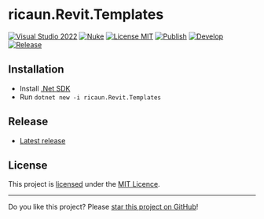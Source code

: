 # ricaun.Revit.Templates

[![Visual Studio 2022](https://img.shields.io/badge/Visual%20Studio-2022-blue)](../..)
[![Nuke](https://img.shields.io/badge/Nuke-Build-blue)](https://nuke.build/)
[![License MIT](https://img.shields.io/badge/License-MIT-blue.svg)](LICENSE)
[![Publish](../../actions/workflows/Publish.yml/badge.svg)](../../actions)
[![Develop](../../actions/workflows/Develop.yml/badge.svg)](../../actions)
[![Release](https://img.shields.io/nuget/v/ricaun.Revit.Templates?logo=nuget&label=release&color=blue)](https://www.nuget.org/packages/ricaun.Revit.Templates)

## Installation

* Install [.Net SDK](https://dotnet.microsoft.com/download)
* Run `dotnet new -i ricaun.Revit.Templates` 

## Release

* [Latest release](../../releases/latest)

## License

This project is [licensed](LICENSE) under the [MIT Licence](https://en.wikipedia.org/wiki/MIT_License).

---

Do you like this project? Please [star this project on GitHub](../../stargazers)!